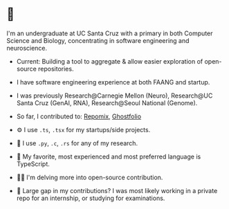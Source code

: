 # 👋 
I'm an undergraduate at UC Santa Cruz with a primary in both Computer Science and Biology, concentrating in software engineering and neuroscience.  

- Current: Building a tool to aggregate & allow easier exploration of open-source repositories.

- I have software engineering experience at both FAANG and startup.

- I was previously Research@Carnegie Mellon (Neuro), Research@UC Santa Cruz (GenAI, RNA), Research@Seoul National (Genome).

- So far, I contributed to: [Repomix](https://github.com/yamadashy/repomix), [Ghostfolio](https://github.com/ghostfolio/ghostfolio)

- ⚙️ I use `.ts`, `.tsx` for my startups/side projects. 

- 🔎 I use `.py`, `.c`, `.rs` for any of my research.

- 🌟 My favorite, most experienced and most preferred language is TypeScript.

- 🧑‍🎓 I'm delving more into open-source contribution.

- 📝 Large gap in my contributions? I was most likely working in a private repo for an internship, or studying for examinations.
